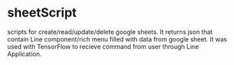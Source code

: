 # sheetScript
scripts for create/read/update/delete google sheets. It returns json that contain Line component/rich menu filled with data from google sheet. It was used with TensorFlow to recieve command from user through Line Application.
